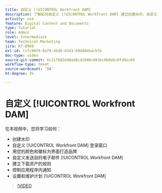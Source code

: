 ```yaml
---
title: 自定义 [!UICONTROL Workfront DAM]
description: 了解如何自定义 [!UICONTROL Workfront DAM] 通过创建水印，自定义 [!UICONTROL DAM] 登录窗口、品牌化界面等。
activity: use
feature: Digital Content and Documents
type: Tutorial
role: Admin
level: Intermediate
team: Technical Marketing
jira: KT-8969
exl-id: cc7c90f8-8af0-45d8-b5d3-69d40ebacb7e
doc-type: video
source-git-commit: 6c31f8d2e98ad8cd1880cd03ec0b0e6c0fd9ec09
workflow-type: tm+mt
source-wordcount: '58'
ht-degree: 3%

---
```


# 自定义 [!UICONTROL Workfront DAM]

在本视频中，您将学习如何：

* 创建水印
* 自定义 [!UICONTROL Workfront DAM] 登录窗口
* 用您的颜色和徽标为界面打造品牌
* 自定义发送自的电子邮件 [!UICONTROL Workfront DAM]
* 建立下载资产的规则
* 控制应用程序内通知
* 设置和维护计划 [!UICONTROL Workfront DAM]

>[!VIDEO](https://video.tv.adobe.com/v/335232/?quality=12&learn=on)
